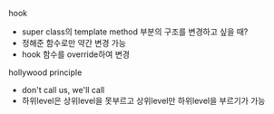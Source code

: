 hook
- super class의 template method 부분의 구조를 변경하고 싶을 때?
- 정해준 함수로만 약간 변경 가능
- hook 함수를 override하여 변경

hollywood principle
- don't call us, we'll call
- 하위level은 상위level을 못부르고 상위level만 하위level을 부르기가 가능